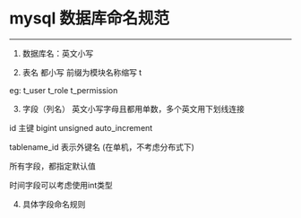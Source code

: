# mysql 数据库命名规范

----
1. 数据库名：英文小写

2. 表名 都小写  前缀为模块名称缩写 t

eg: t_user  t_role  t_permission

3. 字段（列名） 英文小写字母且都用单数，多个英文用下划线连接

id 主键 bigint unsigned auto_increment 

tablename_id 表示外键名 (在单机，不考虑分布式下)

所有字段，都指定默认值

时间字段可以考虑使用int类型

4. 具体字段命名规则



